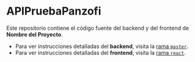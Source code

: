 # APIPruebaPanzofi

Este repositorio contiene el código fuente del backend y del frontend de **Nombre del Proyecto**. 

- Para ver instrucciones detalladas del **backend**, visita la [rama `master`](https://github.com/brayanpdraza/APIPruebaPanzofi/tree/master).
- Para ver instrucciones detalladas del **frontend**, visita la [rama `react`](https://github.com/brayanpdraza/APIPruebaPanzofi/tree/react).
